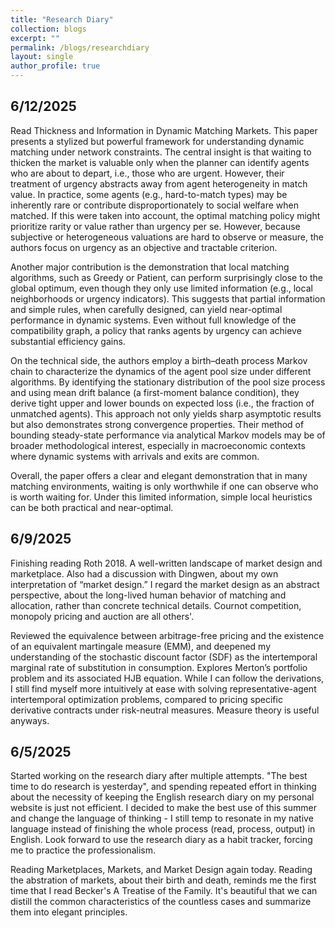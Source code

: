 ```yaml
---
title: "Research Diary"
collection: blogs
excerpt: ""
permalink: /blogs/researchdiary
layout: single
author_profile: true
---
```


## 6/12/2025

Read Thickness and Information in Dynamic Matching  Markets. This paper presents a stylized but powerful framework for understanding dynamic matching under network constraints. The central insight is that waiting to thicken the market is valuable only when the planner can identify agents who are about to depart, i.e., those who are urgent. However, their treatment of urgency abstracts away from agent heterogeneity in match value. In practice, some agents (e.g., hard-to-match types) may be inherently rare or contribute disproportionately to social welfare when matched. If this were taken into account, the optimal matching policy might prioritize rarity or value rather than urgency per se. However, because subjective or heterogeneous valuations are hard to observe or measure, the authors focus on urgency as an objective and tractable criterion.

Another major contribution is the demonstration that local matching algorithms, such as Greedy or Patient, can perform surprisingly close to the global optimum, even though they only use limited information (e.g., local neighborhoods or urgency indicators). This suggests that partial information and simple rules, when carefully designed, can yield near-optimal performance in dynamic systems. Even without full knowledge of the compatibility graph, a policy that ranks agents by urgency can achieve substantial efficiency gains.

On the technical side, the authors employ a birth–death process Markov chain to characterize the dynamics of the agent pool size under different algorithms. By identifying the stationary distribution of the pool size process and using mean drift balance (a first-moment balance condition), they derive tight upper and lower bounds on expected loss (i.e., the fraction of unmatched agents). This approach not only yields sharp asymptotic results but also demonstrates strong convergence properties. Their method of bounding steady-state performance via analytical Markov models may be of broader methodological interest, especially in macroeconomic contexts where dynamic systems with arrivals and exits are common.

Overall, the paper offers a clear and elegant demonstration that in many matching environments, waiting is only worthwhile if one can observe who is worth waiting for. Under this limited information, simple local heuristics can be both practical and near-optimal.

## 6/9/2025
Finishing reading Roth 2018. A well-written landscape of market design and marketplace. Also had a discussion with Dingwen, about my own interpretation of “market design.”  I regard the market design as an abstract perspective, about the long-lived human behavior of matching and allocation, rather than concrete technical details. Cournot competition, monopoly pricing and auction are all others'.

Reviewed the equivalence between arbitrage-free pricing and the existence of an equivalent martingale measure (EMM), and deepened my understanding of the stochastic discount factor (SDF) as the intertemporal marginal rate of substitution in consumption. Explores Merton’s portfolio problem and its associated HJB equation. While I can follow the derivations, I still find myself more intuitively at ease with solving representative-agent intertemporal optimization problems, compared to pricing specific derivative contracts under risk-neutral measures. Measure theory is useful anyways.

## 6/5/2025

Started working on the research diary after multiple attempts. "The best time to do research is yesterday", and spending repeated effort in thinking about the necessity of keeping the English research diary on my personal website is just not efficient. I decided to make the best use of this summer and change the language of thinking - I still temp to resonate in my native language instead of finishing the whole process (read, process, output) in English. Look forward to use the research diary as a habit tracker, forcing me to practice the professionalism.

Reading Marketplaces, Markets, and Market Design again today. Reading the abstration of markets, about their birth and death, reminds me the first time that I read Becker's A Treatise of the Family. It's beautiful that we can distill the common characteristics of the countless cases and summarize them into elegant principles.




